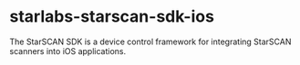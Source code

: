 # starlabs-starscan-sdk-ios
 The StarSCAN SDK is a device control framework for integrating StarSCAN scanners into iOS applications.
